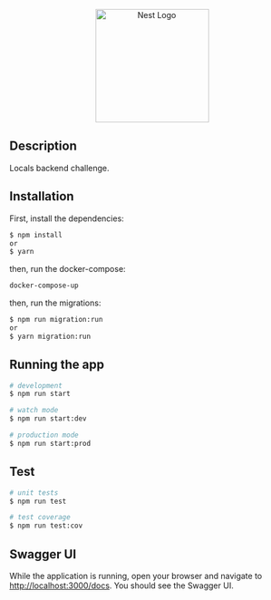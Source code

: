 <p align="center">
  <a href="http://nestjs.com/" target="blank"><img src="https://nestjs.com/img/logo-small.svg" width="200" alt="Nest Logo" /></a>
</p>

[circleci-image]: https://img.shields.io/circleci/build/github/nestjs/nest/master?token=abc123def456
[circleci-url]: https://circleci.com/gh/nestjs/nest

## Description

Locals backend challenge.

## Installation

First, install the dependencies:

```bash
$ npm install
or
$ yarn
```

then, run the docker-compose:

```bash
docker-compose-up
```

then, run the migrations:

```bash
$ npm run migration:run
or
$ yarn migration:run
```

## Running the app

```bash
# development
$ npm run start

# watch mode
$ npm run start:dev

# production mode
$ npm run start:prod
```

## Test

```bash
# unit tests
$ npm run test

# test coverage
$ npm run test:cov
```

## Swagger UI

While the application is running, open your browser and navigate to <http://localhost:3000/docs>. You should see the Swagger UI.
